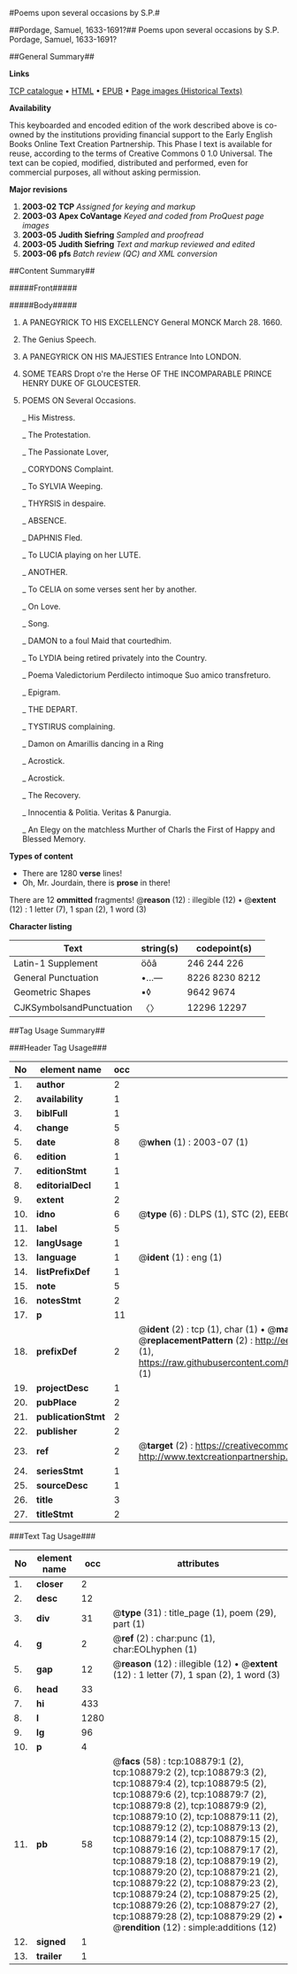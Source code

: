 #Poems upon several occasions by S.P.#

##Pordage, Samuel, 1633-1691?##
Poems upon several occasions by S.P.
Pordage, Samuel, 1633-1691?

##General Summary##

**Links**

[TCP catalogue](http://www.ota.ox.ac.uk/tcp/)  • 
[HTML](http://tei.it.ox.ac.uk/tcp/Texts-HTML/free/A55/A55481.html)  • 
[EPUB](http://tei.it.ox.ac.uk/tcp/Texts-EPUB/free/A55/A55481.epub) • 
[Page images (Historical Texts)](https://data.historicaltexts.jisc.ac.uk/view?pubId=eebo-19500641e&pageId=eebo-19500641e-108879-1)

**Availability**

This keyboarded and encoded edition of the
	       work described above is co-owned by the institutions
	       providing financial support to the Early English Books
	       Online Text Creation Partnership. This Phase I text is
	       available for reuse, according to the terms of Creative
	       Commons 0 1.0 Universal. The text can be copied,
	       modified, distributed and performed, even for
	       commercial purposes, all without asking permission.

**Major revisions**

1. __2003-02__ __TCP__ *Assigned for keying and markup*
1. __2003-03__ __Apex CoVantage__ *Keyed and coded from ProQuest page images*
1. __2003-05__ __Judith Siefring__ *Sampled and proofread*
1. __2003-05__ __Judith Siefring__ *Text and markup reviewed and edited*
1. __2003-06__ __pfs__ *Batch review (QC) and XML conversion*

##Content Summary##

#####Front#####

#####Body#####

1. A PANEGYRICK TO HIS EXCELLENCY General MONCK March 28. 1660.

1. The Genius Speech.

1. A PANEGYRICK ON HIS MAJESTIES Entrance Into LONDON.

1. SOME TEARS Dropt o're the Herse OF THE INCOMPARABLE PRINCE HENRY DUKE OF GLOUCESTER.

1. POEMS ON Several Occasions.

    _ His Mistress.

    _ The Protestation.

    _ The Passionate Lover,

    _ CORYDONS Complaint.

    _ To SYLVIA Weeping.

    _ THYRSIS in despaire.

    _ ABSENCE.

    _ DAPHNIS Fled.

    _ To LUCIA playing on her LUTE.

    _ ANOTHER.

    _ To CELIA on some verses sent her by another.

    _ On Love.

    _ Song.

    _ DAMON to a foul Maid that courtedhim.

    _ To LYDIA being retired privately into the Country.

    _ Poema Valedictorium Perdilecto intimoque Suo amico transfreturo.

    _ Epigram.

    _ THE DEPART.

    _ TYSTIRUS complaining.

    _ Damon on Amarillis dancing in a Ring

    _ Acrostick.

    _ Acrostick.

    _ The Recovery.

    _ Innocentia & Politia. Veritas & Panurgia.

    _ An Elegy on the matchless Murther of Charls the First of Happy and Blessed Memory.

**Types of content**

  * There are 1280 **verse** lines!
  * Oh, Mr. Jourdain, there is **prose** in there!

There are 12 **ommitted** fragments! 
 @__reason__ (12) : illegible (12)  •  @__extent__ (12) : 1 letter (7), 1 span (2), 1 word (3)

**Character listing**


|Text|string(s)|codepoint(s)|
|---|---|---|
|Latin-1 Supplement|öôâ|246 244 226|
|General Punctuation|•…—|8226 8230 8212|
|Geometric Shapes|▪◊|9642 9674|
|CJKSymbolsandPunctuation|〈〉|12296 12297|

##Tag Usage Summary##

###Header Tag Usage###

|No|element name|occ|attributes|
|---|---|---|---|
|1.|__author__|2||
|2.|__availability__|1||
|3.|__biblFull__|1||
|4.|__change__|5||
|5.|__date__|8| @__when__ (1) : 2003-07 (1)|
|6.|__edition__|1||
|7.|__editionStmt__|1||
|8.|__editorialDecl__|1||
|9.|__extent__|2||
|10.|__idno__|6| @__type__ (6) : DLPS (1), STC (2), EEBO-CITATION (1), OCLC (1), VID (1)|
|11.|__label__|5||
|12.|__langUsage__|1||
|13.|__language__|1| @__ident__ (1) : eng (1)|
|14.|__listPrefixDef__|1||
|15.|__note__|5||
|16.|__notesStmt__|2||
|17.|__p__|11||
|18.|__prefixDef__|2| @__ident__ (2) : tcp (1), char (1)  •  @__matchPattern__ (2) : ([0-9\-]+):([0-9IVX]+) (1), (.+) (1)  •  @__replacementPattern__ (2) : http://eebo.chadwyck.com/downloadtiff?vid=$1&page=$2 (1), https://raw.githubusercontent.com/textcreationpartnership/Texts/master/tcpchars.xml#$1 (1)|
|19.|__projectDesc__|1||
|20.|__pubPlace__|2||
|21.|__publicationStmt__|2||
|22.|__publisher__|2||
|23.|__ref__|2| @__target__ (2) : https://creativecommons.org/publicdomain/zero/1.0/ (1), http://www.textcreationpartnership.org/docs/. (1)|
|24.|__seriesStmt__|1||
|25.|__sourceDesc__|1||
|26.|__title__|3||
|27.|__titleStmt__|2||


###Text Tag Usage###

|No|element name|occ|attributes|
|---|---|---|---|
|1.|__closer__|2||
|2.|__desc__|12||
|3.|__div__|31| @__type__ (31) : title_page (1), poem (29), part (1)|
|4.|__g__|2| @__ref__ (2) : char:punc (1), char:EOLhyphen (1)|
|5.|__gap__|12| @__reason__ (12) : illegible (12)  •  @__extent__ (12) : 1 letter (7), 1 span (2), 1 word (3)|
|6.|__head__|33||
|7.|__hi__|433||
|8.|__l__|1280||
|9.|__lg__|96||
|10.|__p__|4||
|11.|__pb__|58| @__facs__ (58) : tcp:108879:1 (2), tcp:108879:2 (2), tcp:108879:3 (2), tcp:108879:4 (2), tcp:108879:5 (2), tcp:108879:6 (2), tcp:108879:7 (2), tcp:108879:8 (2), tcp:108879:9 (2), tcp:108879:10 (2), tcp:108879:11 (2), tcp:108879:12 (2), tcp:108879:13 (2), tcp:108879:14 (2), tcp:108879:15 (2), tcp:108879:16 (2), tcp:108879:17 (2), tcp:108879:18 (2), tcp:108879:19 (2), tcp:108879:20 (2), tcp:108879:21 (2), tcp:108879:22 (2), tcp:108879:23 (2), tcp:108879:24 (2), tcp:108879:25 (2), tcp:108879:26 (2), tcp:108879:27 (2), tcp:108879:28 (2), tcp:108879:29 (2)  •  @__rendition__ (12) : simple:additions (12)|
|12.|__signed__|1||
|13.|__trailer__|1||
